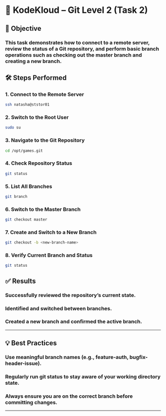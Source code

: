 # 📘 KodeKloud – Git Level 2 (Task 2)
## 🎯 Objective

### This task demonstrates how to connect to a remote server, review the status of a Git repository, and perform basic branch operations such as checking out the master branch and creating a new branch.

## 🛠️ Steps Performed

### 1. Connect to the Remote Server
```bash
ssh natasha@ststor01
```

### 2. Switch to the Root User
```bash
sudo su
```

### 3. Navigate to the Git Repository
```bash
cd /opt/games.git
```

### 4. Check Repository Status
```bash
git status
```

### 5. List All Branches
```bash
git branch
```

### 6. Switch to the Master Branch
```bash
git checkout master
```

### 7. Create and Switch to a New Branch
```bash
git checkout -b <new-branch-name>
```

### 8. Verify Current Branch and Status
```bash
git status
```
## ✅ Results

### Successfully reviewed the repository’s current state.

### Identified and switched between branches.

### Created a new branch and confirmed the active branch.
---
## 💡 Best Practices

### Use meaningful branch names (e.g., feature-auth, bugfix-header-issue).

### Regularly run git status to stay aware of your working directory state.

### Always ensure you are on the correct branch before committing changes.
---
